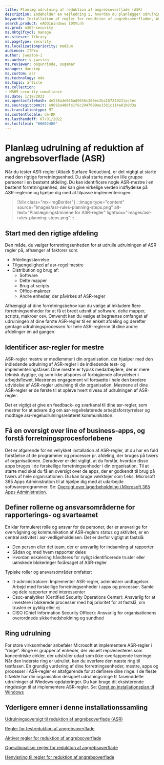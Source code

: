 ```yaml
---
title: Planlæg udrulning af reduktion af angrebsoverflade (ASR)
description: Indeholder en vejledning i, hvordan du planlægger udrulningen af asr-regler (Attack Surface Reduction).
keywords: Installation af regler for reduktion af angrebsoverfladen, ASR-installation, aktivér asr-regler, konfigurer ASR, forebyggelsessystem for værtsindtrængen, beskyttelsesregler, regler for bekæmpelse af udnyttelse, anti-exploit, udnyttelsesregler, regler til forebyggelse af infektion, Microsoft Defender for Endpoint, konfigurer ASR-regler
search.product: eADQiWindows 10XVcnh
ms.prod: m365-security
ms.mktglfcycl: manage
ms.sitesec: library
ms.pagetype: security
ms.localizationpriority: medium
audience: ITPro
author: jweston-1
ms.author: v-jweston
ms.reviewer: oogunrinde, sugamar
manager: dansimp
ms.custom: asr
ms.technology: mde
ms.topic: article
ms.collection:
- M365-security-compliance
ms.date: 1/18/2022
ms.openlocfilehash: 4e538a4e986ad0636c380ec2ba167249221ac3ec
ms.sourcegitcommit: e9692a40dfe1f8c2047699ae3301c114a01b0d3a
ms.translationtype: MT
ms.contentlocale: da-DK
ms.lasthandoff: 07/01/2022
ms.locfileid: "66602486"
---
```

# <a name="plan-attack-surface-reduction-asr-rules-deployment"></a>Planlæg udrulning af reduktion af angrebsoverflade (ASR)

Når du tester ASR-regler (Attack Surface Reduction), er det vigtigt at starte med den rigtige forretningsenhed. Du skal starte med en lille gruppe personer i en bestemt afdeling. Du kan identificere nogle ASR-mestre i en bestemt forretningsenhed, der kan give virkelige verden indflydelse på ASR-reglerne og hjælpe dig med at tilpasse implementeringen.

> [!div class="mx-imgBorder"]
> :::image type="content" source="images/asr-rules-planning-steps.png" alt-text="Planlægningstrinnene for ASR-regler" lightbox="images/asr-rules-planning-steps.png":::

## <a name="start-with-the-right-business-unit"></a>Start med den rigtige afdeling

Den måde, du vælger forretningsenheden for at udrulle udrulningen af ASR-regler på, afhænger af faktorer som:

- Afdelingsstørrelse
- Tilgængelighed af asr-regel mestre  
- Distribution og brug af:
  - Software
  - Delte mapper
  - Brug af scripts
  - Office-makroer
  - Andre enheder, der påvirkes af ASR-regler

Afhængigt af dine forretningsbehov kan du vælge at inkludere flere forretningsenheder for at få et bredt udsnit af software, delte mapper, scripts, makroer osv. Omvendt kan du vælge at begrænse omfanget af udrulningen af dine første ASR-regler til en enkelt afdeling og derefter gentage udrulningsprocessen for hele ASR-reglerne til dine andre afdelinger én ad gangen.

## <a name="identify-asr--rules-champions"></a>Identificer asr-regler for mestre

ASR-regler mestre er medlemmer i din organisation, der hjælper med den indledende udrulning af ASR-regler i de indledende test- og implementeringsfaser. Dine mestre er typisk medarbejdere, der er mere teknisk dygtige, og som ikke afspores af forbigående afbrydelser i arbejdsflowet. Mestrenes engagement vil fortsætte i hele den bredere udvidelse af ASR-regler udrulning til din organisation. Mestrene af dine ASR-regler er de første til at opleve hvert niveau af udrulningen af ASR-regler.

Det er vigtigt at give en feedback- og svarkanal til dine asr-regler, som mestrer for at advare dig om asr-regelrelaterede arbejdsforstyrrelser og modtage asr-regeludrulningsrelateret kommunikation.

## <a name="get-inventory-of-line-of-business-apps-and-understand-the-business-unit-processes"></a>Få en oversigt over line of business-apps, og forstå forretningsprocesforløbene

Det er afgørende for en vellykket installation af ASR-regler, at du har en fuld forståelse af de programmer og processer pr. afdeling, der bruges på tværs af organisationen. Derudover er det vigtigt, at du forstår, hvordan disse apps bruges i de forskellige forretningsenheder i din organisation.
Til at starte med skal du få en oversigt over de apps, der er godkendt til brug på tværs af hele organisationen. Du kan bruge værktøjer som f.eks. Microsoft 365 Apps Administration til at hjælpe dig med at udarbejde softwareprogrammer. Se: [Oversigt over lagerbeholdning i Microsoft 365 Apps Administration](/deployoffice/admincenter/inventory).

## <a name="define-reporting-and-response-team-roles-and-responsibilities"></a>Definer rollerne og ansvarsområderne for rapporterings- og svarteamet

En klar formuleret rolle og ansvar for de personer, der er ansvarlige for overvågning og kommunikation af ASR-reglers status og aktivitet, er en central aktivitet i asr-vedligeholdelsen. Det er derfor vigtigt at fastslå:

- Den person eller det team, der er ansvarlig for indsamling af rapporter
- Sådan og med hvem rapporter deles
- Hvordan eskalering håndteres for nyligt identificerede trusler eller uønskede blokeringer forårsaget af ASR-regler

Typiske roller og ansvarsområder omfatter:

- It-administratorer: Implementer ASR-regler, administrer undtagelser. Arbejd med forskellige forretningsenheder i apps og processer. Samle og dele rapporter med interessenter
- Csoc-analytiker (Certified Security Operations Center): Ansvarlig for at investere i blokerede processer med høj prioritet for at fastslå, om truslen er gyldig eller ej
- CISO (Chief Information Security Officer): Ansvarlig for organisationens overordnede sikkerhedsholdning og sundhed

## <a name="ring-deployment"></a>Ring udrulning

For store virksomheder anbefaler Microsoft at implementere ASR-regler i "ringe". Ringe er grupper af enheder, der visuelt repræsenteres som koncentriske cirkler, der udstråler udad som ikke-overlappende træringe. Når den inderste ring er udrullet, kan du overføre den næste ring til testfasen. En grundig vurdering af dine forretningsenheder, mestre, apps og processer i ASR-regler er altafgørende for at definere dine ringe.
I de fleste tilfælde har din organisation designet udrulningsringe til faseinddelte udrulninger af Windows-opdateringer. Du kan bruge dit eksisterende ringdesign til at implementere ASR-regler.
Se: [Opret en installationsplan til Windows](/windows/deployment/update/create-deployment-plan)

## <a name="additional-topics-in-this-deployment-collection"></a>Yderligere emner i denne installationssamling

[Udrulningsoversigt til reduktion af angrebsoverflade (ASR)](attack-surface-reduction-rules-deployment.md)

[Regler for testreduktion af angrebsoverflade](attack-surface-reduction-rules-deployment-test.md)

[Aktiver regler for reduktion af angrebsoverflade](attack-surface-reduction-rules-deployment-implement.md)

[Operationaliser regler for reduktion af angrebsoverflade](attack-surface-reduction-rules-deployment-operationalize.md)

[Henvisning til regler for reduktion af angrebsoverflade](attack-surface-reduction-rules-reference.md)
